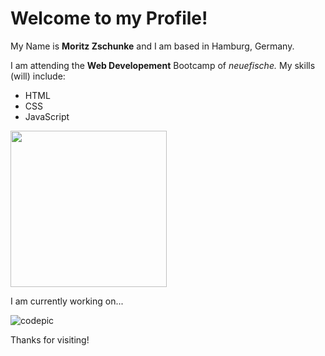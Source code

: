 # Welcome to my Profile! 
My Name is **Moritz Zschunke** and I am based in Hamburg, Germany. 

I am attending the **Web Developement** Bootcamp of _neuefische._ My skills (will) include: 
<ul> 
<li>HTML</li>
<li>CSS</li>
<li>JavaScript</li>
</ul>


<img src="https://images.unsplash.com/photo-1488590528505-98d2b5aba04b?ixlib=rb-4.0.3&ixid=MnwxMjA3fDB8MHxwaG90by1wYWdlfHx8fGVufDB8fHx8&auto=format&fit=crop&w=2070&q=80" width="250px">

I am currently working on... 

![codepic](https://media3.giphy.com/media/CTX0ivSQbI78A/giphy.gif?cid=ecf05e4752789sc7yk8ekhyvznkxu0xs41oseczwwg2wmogy&rid=giphy.gif&ct=g)

Thanks for visiting! 
